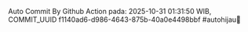 Auto Commit By Github Action pada: 2025-10-31 01:31:50 WIB, COMMIT_UUID f1140ad6-d986-4643-875b-40a0e4498bbf #autohijau🗿
